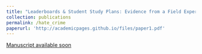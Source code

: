 ```yaml
---
title: "Leaderboards & Student Study Plans: Evidence from a Field Experiment (joint with Dingyue Liu, Ruth Morales, & Caroline Zhang)"
collection: publications
permalink: /hate_crime
paperurl: 'http://academicpages.github.io/files/paper1.pdf'
---
```

[Manuscript available soon](http://academicpages.github.io/files/paper1.pdf)
